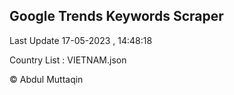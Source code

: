 

## Google Trends Keywords Scraper 
 
Last Update 17-05-2023 , 14:48:18

Country List :
VIETNAM.json



© Abdul Muttaqin 
